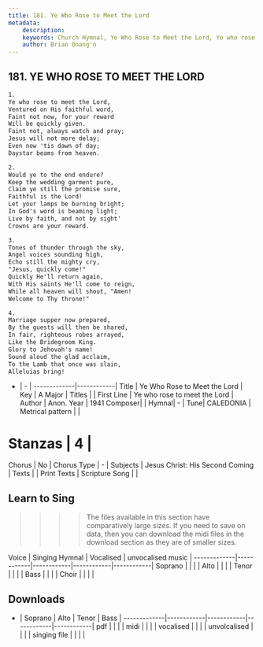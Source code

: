 ```yaml
---
title: 181. Ye Who Rose to Meet the Lord
metadata:
    description: 
    keywords: Church Hymnal, Ye Who Rose to Meet the Lord, Ye who rose to meet the Lord, 
    author: Brian Onang'o
---
```



## 181. YE WHO ROSE TO MEET THE LORD

```txt
1.
Ye who rose to meet the Lord, 
Ventured on His faithful word, 
Faint not now, for your reward 
Will be quickly given. 
Faint not, always watch and pray; 
Jesus will not more delay; 
Even now 'tis dawn of day; 
Daystar beams from heaven. 

2.
Would ye to the end endure? 
Keep the wedding garment pure, 
Claim ye still the promise sure, 
Faithful is the Lord! 
Let your lamps be burning bright; 
In God's word is beaming light; 
Live by faith, and not by sight' 
Crowns are your reward. 

3.
Tones of thunder through the sky, 
Angel voices sounding high, 
Echo still the mighty cry, 
"Jesus, quickly come!" 
Quickly He'll return again, 
With His saints He'll come to reign, 
While all heaven will shout, "Amen! 
Welcome to Thy throne!" 

4.
Marriage supper now prepared, 
By the guests will then be shared, 
In fair, righteous robes arrayed, 
Like the Bridegroom King. 
Glory to Jehovah's name! 
Sound aloud the glad acclaim, 
To the Lamb that once was slain, 
Alleluias bring!

```

- |   -  |
-------------|------------|
Title | Ye Who Rose to Meet the Lord |
Key | A Major |
Titles |  |
First Line | Ye who rose to meet the Lord |
Author | Anon.
Year | 1941
Composer|  |
Hymnal|  - |
Tune| CALEDONIA |
Metrical pattern | |
# Stanzas | 4 |
Chorus | No |
Chorus Type | - |
Subjects | Jesus Christ: His Second Coming |
Texts |  |
Print Texts | 
Scripture Song |  |
  
## Learn to Sing

>>>> The files available in this section have comparatively large sizes. If you need to save on data, then you can download the midi files in the download section as they are of smaller sizes.

Voice |  Singing Hymnal | Vocalised | unvocalised music |
-------------|------------|------------|------------|------------|
Soprano | | | |
Alto | | | |
Tenor | | | |
Bass | | | |
Choir | | | |

## Downloads

- |  Soprano | Alto | Tenor | Bass |
-------------|------------|------------|------------|------------|
pdf | | | |
midi | | | |
vocalised | | | |
unvolcalised | | | |
singing file | | | |
  